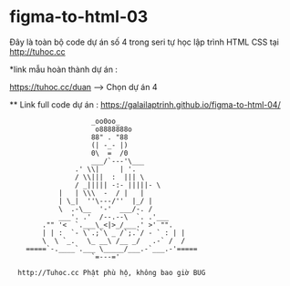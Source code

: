 # figma-to-html-03

Đây là toàn bộ code dự án số 4 trong seri tự học lập trình HTML CSS tại http://tuhoc.cc

\*link mẫu hoàn thành dự án :

https://tuhoc.cc/duan --> Chọn dự án 4

\*\* Link full code dự án :
https://galailaptrinh.github.io/figma-to-html-04/

                        _oo0oo_
                         o8888888o
                        88" . "88
                        (| -_- |)
                        0\  =  /0
                        ___/`---'\___
                    .' \\|     | '.
                    / \\|||  :  ||| \
                    / _||||| -:- |||||- \
                |   | \\\  -  / |   |
                | \_|  ''\---/''  |_/ |
                \  .-\__  '-'  ___/-. /
                ___'. .'  /--.--\  `. .'___
            ."" '<  `.___\_<|>_/___.' >' "".
            | | :  `- \`.;`\ _ /`;.`/ - ` : | |
            \  \ `_.   \_ __\ /__ _/   .-` /  /
        =====`-.____`.___ \_____/___.-`___.-'=====
                        `=---='

```
  http://Tuhoc.cc Phật phù hộ, không bao giờ BUG
```
